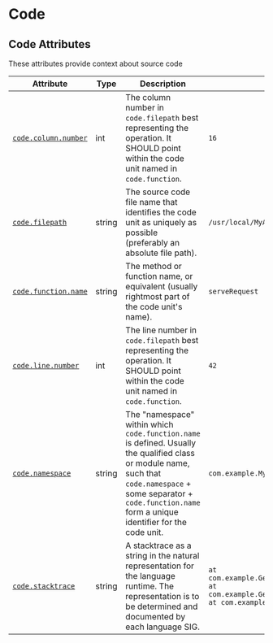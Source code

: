 <!--- Hugo front matter used to generate the website version of this page:
--->

<!-- NOTE: THIS FILE IS AUTOGENERATED. DO NOT EDIT BY HAND. -->
<!-- see templates/registry/markdown/attribute_namespace.md.j2 -->

# Code

## Code Attributes

These attributes provide context about source code

| Attribute | Type | Description | Examples | Stability |
|---|---|---|---|---|
| <a id="code-column-number" href="#code-column-number">`code.column.number`</a> | int | The column number in `code.filepath` best representing the operation. It SHOULD point within the code unit named in `code.function`. | `16` | ![Experimental](https://img.shields.io/badge/-experimental-blue) |
| <a id="code-filepath" href="#code-filepath">`code.filepath`</a> | string | The source code file name that identifies the code unit as uniquely as possible (preferably an absolute file path). | `/usr/local/MyApplication/content_root/app/index.php` | ![Experimental](https://img.shields.io/badge/-experimental-blue) |
| <a id="code-function-name" href="#code-function-name">`code.function.name`</a> | string | The method or function name, or equivalent (usually rightmost part of the code unit's name). | `serveRequest` | ![Experimental](https://img.shields.io/badge/-experimental-blue) |
| <a id="code-line-number" href="#code-line-number">`code.line.number`</a> | int | The line number in `code.filepath` best representing the operation. It SHOULD point within the code unit named in `code.function`. | `42` | ![Experimental](https://img.shields.io/badge/-experimental-blue) |
| <a id="code-namespace" href="#code-namespace">`code.namespace`</a> | string | The "namespace" within which `code.function.name` is defined. Usually the qualified class or module name, such that `code.namespace` + some separator + `code.function.name` form a unique identifier for the code unit. | `com.example.MyHttpService` | ![Experimental](https://img.shields.io/badge/-experimental-blue) |
| <a id="code-stacktrace" href="#code-stacktrace">`code.stacktrace`</a> | string | A stacktrace as a string in the natural representation for the language runtime. The representation is to be determined and documented by each language SIG. | `at com.example.GenerateTrace.methodB(GenerateTrace.java:13)\n at com.example.GenerateTrace.methodA(GenerateTrace.java:9)\n at com.example.GenerateTrace.main(GenerateTrace.java:5)` | ![Experimental](https://img.shields.io/badge/-experimental-blue) |
